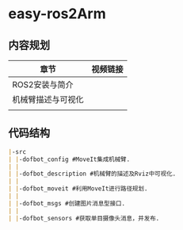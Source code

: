 # easy-ros2Arm



## 内容规划

| 章节               | 视频链接 |
| ------------------ | -------- |
| ROS2安装与简介     |          |
| 机械臂描述与可视化 |          |
|                    |          |



## 代码结构

```markdown
|-src
| |-dofbot_config #MoveIt集成机械臂.
| |
| |-dofbot_description #机械臂的描述及Rviz中可视化.
| |
| |-dofbot_moveit #利用MoveIt进行路径规划.
| |
| |-dofbot_msgs #创建图片消息型接口.
| |
| |-dofbot_sensors #获取单目摄像头消息，并发布. 
```

